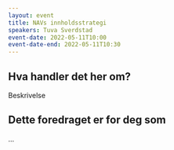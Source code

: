 ```yaml
---
layout: event
title: NAVs innholdsstrategi
speakers: Tuva Sverdstad
event-date: 2022-05-11T10:00
event-date-end: 2022-05-11T10:30
---
```

## Hva handler det her om?
Beskrivelse

## Dette foredraget er for deg som
...
